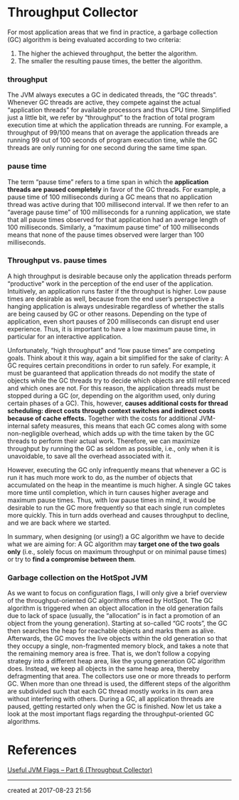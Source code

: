 # Throughput Collector

For most application areas that we find in practice, a garbage collection (GC) algorithm is being evaluated according to two criteria:

1. The higher the achieved throughput, the better the algorithm.
2. The smaller the resulting pause times, the better the algorithm.



### throughput

The JVM always executes a GC in dedicated threads, the “GC threads”. Whenever GC threads are active, they compete against the actual “application threads” for available processors and thus CPU time. Simplified just a little bit, we refer by “throughput” to the fraction of total program execution time at which the application threads are running. For example, a throughput of 99/100 means that on average the application threads are running 99 out of 100 seconds of program execution time, while the GC threads are only running for one second during the same time span.



### pause time

The term “pause time” refers to a time span in which the **application threads are paused completely** in favor of the GC threads. For example, a pause time of 100 milliseconds during a GC means that no application thread was active during that 100 millisecond interval. If we then refer to an “average pause time” of 100 milliseconds for a running application, we state that all pause times observed for that application had an average length of 100 milliseconds. Similarly, a “maximum pause time” of 100 milliseconds means that none of the pause times observed were larger than 100 milliseconds.



### Throughput vs. pause times

A high throughput is desirable because only the application threads perform “productive” work in the perception of the end user of the application. Intuitively, an application runs faster if the throughput is higher. Low pause times are desirable as well, because from the end user’s perspective a hanging application is always undesirable regardless of whether the stalls are being caused by GC or other reasons. Depending on the type of application, even short pauses of 200 milliseconds can disrupt end user experience. Thus, it is important to have a low maximum pause time, in particular for an interactive application.

Unfortunately, “high throughput” and “low pause times” are competing goals. Think about it this way, again a bit simplified for the sake of clarity: A GC requires certain preconditions in order to run safely. For example, it must be guaranteed that application threads do not modify the state of objects while the GC threads try to decide which objects are still referenced and which ones are not. For this reason, the application threads must be stopped during a GC (or, depending on the algorithm used, only during certain phases of a GC). This, however, **causes additional costs for thread scheduling: direct costs through context switches and indirect costs because of cache effects.** Together with the costs for additional JVM-internal safety measures, this means that each GC comes along with some non-negligible overhead, which adds up with the time taken by the GC threads to perform their actual work. Therefore, we can maximize throughput by running the GC as seldom as possible, i.e., only when it is unavoidable, to save all the overhead associated with it.

However, executing the GC only infrequently means that whenever a GC is run it has much more work to do, as the number of objects that accumulated on the heap in the meantime is much higher. A single GC takes more time until completion, which in turn causes higher average and maximum pause times. Thus, with low pause times in mind, it would be desirable to run the GC more frequently so that each single run completes more quickly. This in turn adds overhead and causes throughput to decline, and we are back where we started.

In summary, when designing (or using!) a GC algorithm we have to decide what we are aiming for: A GC algorithm may **target one of the two goals only** (i.e., solely focus on maximum throughput or on minimal pause times) or try to **find a compromise between them**.



### Garbage collection on the HotSpot JVM

As we want to focus on configuration flags, I will only give a brief overview of the throughput-oriented GC algorithms offered by HotSpot. The GC algorithm is triggered when an object allocation in the old generation fails due to lack of space (usually, the “allocation” is in fact a promotion of an object from the young generation). Starting at so-called “GC roots”, the GC then searches the heap for reachable objects and marks them as alive. Afterwards, the GC moves the live objects within the old generation so that they occupy a single, non-fragmented memory block, and takes a note that the remaining memory area is free. That is, we don’t follow a copying strategy into a different heap area, like the young generation GC algorithm does. Instead, we keep all objects in the same heap area, thereby defragmenting that area. The collectors use one or more threads to perform GC. When more than one thread is used, the different steps of the algorithm are subdivided such that each GC thread mostly works in its own area without interfering with others. During a GC, all application threads are paused, getting restarted only when the GC is finished. Now let us take a look at the most important flags regarding the throughput-oriented GC algorithms.







# References

[Useful JVM Flags – Part 6 (Throughput Collector)](https://blog.codecentric.de/en/2013/01/useful-jvm-flags-part-6-throughput-collector/)

---

created at 2017-08-23 21:56
